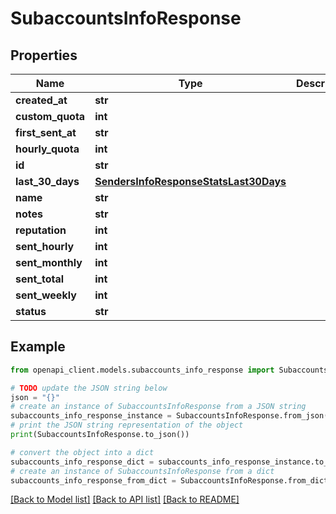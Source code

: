 # SubaccountsInfoResponse


## Properties

Name | Type | Description | Notes
------------ | ------------- | ------------- | -------------
**created_at** | **str** |  | [optional] 
**custom_quota** | **int** |  | [optional] 
**first_sent_at** | **str** |  | [optional] 
**hourly_quota** | **int** |  | [optional] 
**id** | **str** |  | [optional] 
**last_30_days** | [**SendersInfoResponseStatsLast30Days**](SendersInfoResponseStatsLast30Days.md) |  | [optional] 
**name** | **str** |  | [optional] 
**notes** | **str** |  | [optional] 
**reputation** | **int** |  | [optional] 
**sent_hourly** | **int** |  | [optional] 
**sent_monthly** | **int** |  | [optional] 
**sent_total** | **int** |  | [optional] 
**sent_weekly** | **int** |  | [optional] 
**status** | **str** |  | [optional] 

## Example

```python
from openapi_client.models.subaccounts_info_response import SubaccountsInfoResponse

# TODO update the JSON string below
json = "{}"
# create an instance of SubaccountsInfoResponse from a JSON string
subaccounts_info_response_instance = SubaccountsInfoResponse.from_json(json)
# print the JSON string representation of the object
print(SubaccountsInfoResponse.to_json())

# convert the object into a dict
subaccounts_info_response_dict = subaccounts_info_response_instance.to_dict()
# create an instance of SubaccountsInfoResponse from a dict
subaccounts_info_response_from_dict = SubaccountsInfoResponse.from_dict(subaccounts_info_response_dict)
```
[[Back to Model list]](../README.md#documentation-for-models) [[Back to API list]](../README.md#documentation-for-api-endpoints) [[Back to README]](../README.md)


